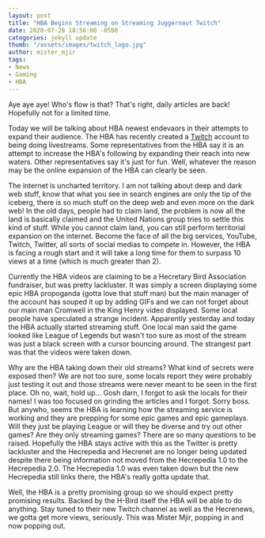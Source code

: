 ```yaml
---
layout: post
title: "HBA Begins Streaming on Streaming Juggernaut Twitch"
date: 2020-07-28 18:56:00 -0500
categories: jekyll update
thumb: "/assets/images/twitch_logo.jpg"
author: mister_mjir
tags:
- News
- Gaming
- HBA
---
```


Aye aye aye! Who's flow is that? That's right, daily articles are back! Hopefully not for a limited time.

Today we will be talking about HBA newest endevaors in their attempts to expand their audience. The HBA has recently created a
[Twitch](https://www.twitch.tv/hecretarybird) account to being doing livestreams. Some representatives from the HBA say it is an attempt to increase the HBA's
following by expanding their reach into new waters. Other representatives say it's just for fun. Well, whatever the reason may be the online expansion of the HBA
can clearly be seen.

The internet is uncharted territory. I am not talking about deep and dark web stuff, know that what you see in search engines are only the tip of the iceberg, there is
so much stuff on the deep web and even more on the dark web! In the old days, people had to claim land, the problem is now all the land is basically claimed and the
United Nations group tries to settle this kind of stuff. While you cannot claim land, you can still perform territorial expansion on the internet. Become the face
of all the big services, YouTube, Twitch, Twitter, all sorts of social medias to compete in. However, the HBA is facing a rough start and it will take a long time for
them to surpass 10 views at a time (which is much greater than 2).

Currently the HBA videos are claiming to be a Hecretary Bird Association fundraiser, but was pretty lackluster. It was simply a screen displaying some epic HBA
propoganda (gotta love that stuff man) but the main manager of the account has souped it up by adding GIFs and we can not forget about our main man Cromwell in the
King Henry video displayed. Some local people have speculated a strange incident. Apparently yesterday and today the HBA actually started streaming stuff. One local
man said the game looked like League of Legends but wasn't too sure as most of the stream was just a black screen with a cursor bouncing around. The strangest part
was that the videos were taken down.

Why are the HBA taking down their old streams? What kind of secrets were exposed then? We are not too sure, some locals report they were probably just testing it out
and those streams were never meant to be seen in the first place. Oh no, wait, hold up... Gosh darn, I forgot to ask the locals for their names! I was too focused on
grinding the articles and I forgot. Sorry boss. But anywho, seems the HBA is learning how the streaming service is working and they are prepping for some epic games
and epic gameplays. Will they just be playing League or will they be diverse and try out other games? Are they only streaming games? There are so many questions to be
raised. Hopefully the HBA stays active with this as the Twitter is pretty lackluster and the Hecrepedia and Hecrenet are no longer being updated despite there being
information not moved from the Hecrepedia 1.0 to the Hecrepedia 2.0. The Hecrepedia 1.0 was even taken down but the new Hecrepedia still links there, the HBA's really
gotta update that.

Well, the HBA is a pretty promising group so we should expect pretty promising results. Backed by the H-Bird itself the HBA will be able to do anything. Stay tuned
to their new Twitch channel as well as the Hecrenews, we gotta get more views, seriously. This was Mister Mjir, popping in and now popping out.
